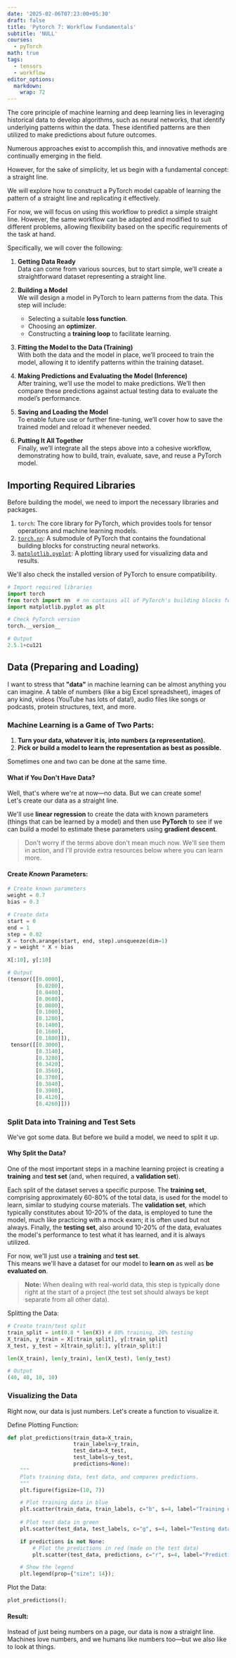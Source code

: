 ```yaml
---
date: '2025-02-06T07:23:00+05:30'
draft: false
title: 'Pytorch 7: Workflow Fundamentals'
subtitle: 'NULL'
courses:
  - pyTorch
math: true
tags:
  - tensors
  - workflow
editor_options: 
  markdown: 
    wrap: 72
---
```


The core principle of machine learning and deep learning lies in leveraging historical data to develop algorithms, such as neural networks, that identify underlying patterns within the data. These identified patterns are then utilized to make predictions about future outcomes.

Numerous approaches exist to accomplish this, and innovative methods are continually emerging in the field.

However, for the sake of simplicity, let us begin with a fundamental concept: a straight line.

We will explore how to construct a PyTorch model capable of learning the pattern of a straight line and replicating it effectively.

For now, we will focus on using this workflow to predict a simple straight line. However, the same workflow can be adapted and modified to suit different problems, allowing flexibility based on the specific requirements of the task at hand.

Specifically, we will cover the following:

1. **Getting Data Ready**  
   Data can come from various sources, but to start simple, we’ll create a straightforward dataset representing a straight line.

2. **Building a Model**  
   We will design a model in PyTorch to learn patterns from the data. This step will include:
   - Selecting a suitable **loss function**.
   - Choosing an **optimizer**.
   - Constructing a **training loop** to facilitate learning.

3. **Fitting the Model to the Data (Training)**  
   With both the data and the model in place, we’ll proceed to train the model, allowing it to identify patterns within the training dataset.

4. **Making Predictions and Evaluating the Model (Inference)**  
   After training, we’ll use the model to make predictions. We’ll then compare these predictions against actual testing data to evaluate the model’s performance.

5. **Saving and Loading the Model**  
   To enable future use or further fine-tuning, we’ll cover how to save the trained model and reload it whenever needed.

6. **Putting It All Together**  
   Finally, we’ll integrate all the steps above into a cohesive workflow, demonstrating how to build, train, evaluate, save, and reuse a PyTorch model.

## Importing Required Libraries  

Before building the model, we need to import the necessary libraries and packages.  

1. `torch`: The core library for PyTorch, which provides tools for tensor operations and machine learning models.
2. [`torch.nn`](https://pytorch.org/docs/stable/nn.html): A submodule of PyTorch that contains the foundational building blocks for constructing neural networks.
3. [`matplotlib.pyplot`](https://matplotlib.org/3.5.3/api/_as_gen/matplotlib.pyplot.html): A plotting library used for visualizing data and results.

We'll also check the installed version of PyTorch to ensure compatibility.

```PYTHON
# Import required libraries
import torch
from torch import nn  # nn contains all of PyTorch's building blocks for neural networks
import matplotlib.pyplot as plt

# Check PyTorch version
torch.__version__
```

```PYTHON  
# Output     
2.5.1+cu121
```
## Data (Preparing and Loading)

I want to stress that **"data"** in machine learning can be almost anything you can imagine. A table of numbers (like a big Excel spreadsheet), images of any kind, videos (YouTube has lots of data!), audio files like songs or podcasts, protein structures, text, and more.

### Machine Learning is a Game of Two Parts:

1. **Turn your data, whatever it is, into numbers (a representation).**
2. **Pick or build a model to learn the representation as best as possible.**

Sometimes one and two can be done at the same time.

#### What if You Don't Have Data?

Well, that's where we're at now—no data. But we can create some!  
Let's create our data as a straight line.  

We'll use **linear regression** to create the data with known parameters (things that can be learned by a model) and then use **PyTorch** to see if we can build a model to estimate these parameters using **gradient descent**.

> Don't worry if the terms above don't mean much now. We'll see them in action, and I'll provide extra resources below where you can learn more.

#### Create *Known* Parameters:

```python
# Create known parameters
weight = 0.7
bias = 0.3

# Create data
start = 0
end = 1
step = 0.02
X = torch.arange(start, end, step).unsqueeze(dim=1)
y = weight * X + bias

X[:10], y[:10]
```

```PYTHON
# Output
(tensor([[0.0000],
         [0.0200],
         [0.0400],
         [0.0600],
         [0.0800],
         [0.1000],
         [0.1200],
         [0.1400],
         [0.1600],
         [0.1800]]),
 tensor([[0.3000],
         [0.3140],
         [0.3280],
         [0.3420],
         [0.3560],
         [0.3700],
         [0.3840],
         [0.3980],
         [0.4120],
         [0.4260]]))

```

### Split Data into Training and Test Sets

We've got some data. But before we build a model, we need to split it up.

#### Why Split the Data?

One of the most important steps in a machine learning project is creating a **training** and **test set** (and, when required, a **validation set**).

Each split of the dataset serves a specific purpose. The **training set**, comprising approximately 60-80% of the total data, is used for the model to learn, similar to studying course materials. The **validation set**, which typically constitutes about 10-20% of the data, is employed to tune the model, much like practicing with a mock exam; it is often used but not always. Finally, the **testing set**, also around 10-20% of the data, evaluates the model's performance to test what it has learned, and it is always utilized.

For now, we'll just use a **training** and **test set**.  
This means we'll have a dataset for our model to **learn on** as well as **be evaluated on**.

> **Note:** When dealing with real-world data, this step is typically done right at the start of a project (the test set should always be kept separate from all other data).

Splitting the Data:
```python
# Create train/test split
train_split = int(0.8 * len(X)) # 80% training, 20% testing
X_train, y_train = X[:train_split], y[:train_split]
X_test, y_test = X[train_split:], y[train_split:]

len(X_train), len(y_train), len(X_test), len(y_test)

```
```python
# Output
(40, 40, 10, 10)
```
### Visualizing the Data
Right now, our data is just numbers. Let's create a function to visualize it.

Define Plotting Function:
```python
def plot_predictions(train_data=X_train, 
                     train_labels=y_train, 
                     test_data=X_test, 
                     test_labels=y_test, 
                     predictions=None):
    """
    Plots training data, test data, and compares predictions.
    """
    plt.figure(figsize=(10, 7))

    # Plot training data in blue
    plt.scatter(train_data, train_labels, c="b", s=4, label="Training data")
    
    # Plot test data in green
    plt.scatter(test_data, test_labels, c="g", s=4, label="Testing data")

    if predictions is not None:
        # Plot the predictions in red (made on the test data)
        plt.scatter(test_data, predictions, c="r", s=4, label="Predictions")

    # Show the legend
    plt.legend(prop={"size": 14});
```
Plot the Data:
```python
plot_predictions();
```
#### Result:
Instead of just being numbers on a page, our data is now a straight line. Machines love numbers, and we humans like numbers too—but we also like to look at things.